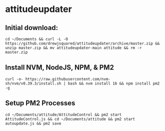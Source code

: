 # attitudeupdater
 


## Initial download:
`cd ~/Documents && curl -L -O https://github.com/drewjsquared/attitudeupdater/archive/master.zip && unzip master.zip && mv attitudeupdater-main attitude && rm -r master.zip`

## Install NVM, NodeJS, NPM, & PM2
`curl -o- https://raw.githubusercontent.com/nvm-sh/nvm/v0.39.3/install.sh | bash && nvm install 16 && npm install pm2 -g`

## Setup PM2 Processes
`cd ~/Documents/attitude/AttitudeControl && pm2 start AttitudeControl.js && cd ~/Documents/attitude && pm2 start autoupdate.js && pm2 save`